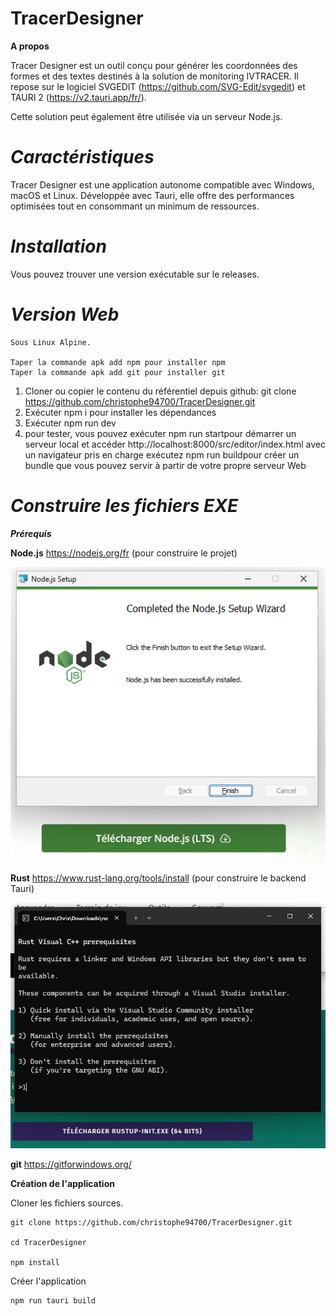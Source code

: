# TracerDesigner

**A propos**

Tracer Designer est un outil conçu pour générer les coordonnées des formes et des textes destinés à la solution de monitoring IVTRACER. Il repose sur le logiciel SVGEDIT (https://github.com/SVG-Edit/svgedit) et TAURI 2 (https://v2.tauri.app/fr/).  

Cette solution peut également être utilisée via un serveur Node.js.

# *Caractéristiques*

Tracer Designer est une application autonome compatible avec Windows, macOS et Linux. Développée avec Tauri, elle offre des performances optimisées tout en consommant un minimum de ressources.

# *Installation*

Vous pouvez trouver une version exécutable sur le releases.

# *Version Web*
	Sous Linux Alpine.

	Taper la commande apk add npm pour installer npm
	Taper la commande apk add git pour installer git


1. Cloner ou copier le contenu du référentiel depuis github: git clone https://github.com/christophe94700/TracerDesigner.git
1. Exécuter npm i pour installer les dépendances
1. Exécuter npm run dev
1. pour tester, vous pouvez exécuter npm run startpour démarrer un serveur local et accéder http://localhost:8000/src/editor/index.html avec un navigateur pris en charge exécutez npm run buildpour créer un bundle que vous pouvez servir à partir de votre propre serveur Web

# *Construire les fichiers EXE*

***Prérequis***

**Node.js** https://nodejs.org/fr (pour construire le projet)

![](NodeJS.PNG)

**Rust** https://www.rust-lang.org/tools/install (pour construire le backend Tauri)

![](Rust.PNG)

**git** https://gitforwindows.org/

**Création de l'application**

Cloner les fichiers sources.

	git clone https://github.com/christophe94700/TracerDesigner.git

	cd TracerDesigner
	
	npm install

Créer l'application

	npm run tauri build
